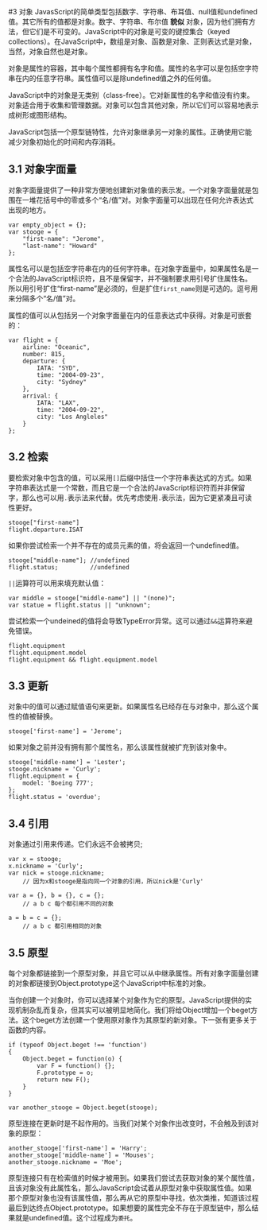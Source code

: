 #3 对象
JavasScript的简单类型包括数字、字符串、布耳值、null值和undefined值。其它所有的值都是对象。数字、字符串、布尔值 **貌似** 对象，因为他们拥有方法，但它们是不可变的。JavaScript中的对象是可变的键控集合（keyed collections）。在JavaScript中，数组是对象、函数是对象、正则表达式是对象，当然，对象自然也是对象。

对象是属性的容器，其中每个属性都拥有名字和值。属性的名字可以是包括空字符串在内的任意字符串。属性值可以是除undefined值之外的任何值。

JavaScript中的对象是无类别（class-free）。它对新属性的名字和值没有约束。对象适合用于收集和管理数据。对象可以包含其他对象，所以它们可以容易地表示成树形或图形结构。

JavaScript包括一个原型链特性，允许对象继承另一对象的属性。正确使用它能减少对象初始化的时间和内存消耗。


## 3.1 对象字面量
对象字面量提供了一种非常方便地创建新对象值的表示发。一个对象字面量就是包围在一堆花括号中的零或多个“名/值”对。对象字面量可以出现在任何允许表达式出现的地方。

	var empty_object = {};
	var stooge = {
		"first-name": "Jerome",
		"last-name": "Howard"
	};

属性名可以是包括空字符串在内的任何字符串。在对象字面量中，如果属性名是一个合法的JavaScript标识符，且不是保留字，并不强制要求用引号扩住属性名。所以用引号扩住“first-name”是必须的，但是扩住`first_name`则是可选的。逗号用来分隔多个“名/值”对。

属性的值可以从包括另一个对象字面量在内的任意表达式中获得。对象是可嵌套的：

	var flight = {
		airline: "Oceanic",
		number: 815,
		departure: {
			IATA: "SYD",
			time: "2004-09-23",
			city: "Sydney"
		},
		arrival: {
			IATA: "LAX",
			time: "2004-09-22",
			city: "Los Angleles"
		}
	};


## 3.2 检索
要检索对象中包含的值，可以采用`[]`后缀中括住一个字符串表达式的方式。如果字符串表达式是一个常数，而且它是一个合法的JavaScript标识符而并非保留字，那么也可以用`.`表示法来代替。优先考虑使用`.`表示法，因为它更紧凑且可读性更好。

	stooge["first-name"]
	flight.departure.ISAT

如果你尝试检索一个并不存在的成员元素的值，将会返回一个undefined值。

	stooge["middle-name"]; //undefined
	flight.status;         //undefined

`||`运算符可以用来填充默认值：

	var middle = stooge["middle-name"] || "(none)";
	var statue = flight.status || "unknown";

尝试检索一个undeined的值将会导致TypeError异常。这可以通过`&&`运算符来避免错误。

	flight.equipment
	flight.equipment.model
	flight.equipment && flight.equipment.model

## 3.3 更新
对象中的值可以通过赋值语句来更新。如果属性名已经存在与对象中，那么这个属性的值被替换。

	stooge['first-name'] = 'Jerome';

如果对象之前并没有拥有那个属性名，那么该属性就被扩充到该对象中。

	stooge['middle-name'] = 'Lester';
	stooge.nickname = 'Curly';
	flight.equipment = {
		model: 'Boeing 777';
	};
	flight.status = 'overdue';

## 3.4 引用
对象通过引用来传递。它们永远不会被拷贝;

	var x = stooge;
	x.nickname = 'Curly';
	var nick = stooge.nickname;
		// 因为x和stooge是指向同一个对象的引用，所以nick是'Curly'
	
	var a = {}, b = {}, c = {};
		// a b c 每个都引用不同的对象

	a = b = c = {};
		// a b c 都引用相同的对象


## 3.5 原型
每个对象都链接到一个原型对象，并且它可以从中继承属性。所有对象字面量创建的对象都链接到Object.prototype这个JavaScript中标准的对象。

当你创建一个对象时，你可以选择某个对象作为它的原型。JavaScript提供的实现机制杂乱而复杂，但其实可以被明显地简化。我们将给Object增加一个beget方法。这个beget方法创建一个使用原对象作为其原型的新对象。下一张有更多关于函数的内容。

	if (typeof Object.beget !== 'function')
	{
		Object.beget = function(o) {
			var F = function() {};
			F.prototype = o;
			return new F();
		}
	}

	var another_stooge = Object.beget(stooge);

原型连接在更新时是不起作用的。当我们对某个对象作出改变时，不会触及到该对象的原型：
	
	another_stooge['first-name'] = 'Harry';
	another_stooge['middle-name'] = 'Mouses';
	another_stooge.nickname = 'Moe';

原型连接只有在检索值的时候才被用到。如果我们尝试去获取对象的某个属性值，且该对象没有此属性名，那么JavaScript会试着从原型对象中获取属性值。如果那个原型对象也没有该属性值，那么再从它的原型中寻找，依次类推，知道该过程最后到达终点Object.prototype。如果想要的属性完全不存在于原型链中，那么结果就是undefined值。这个过程成为`委托`。
